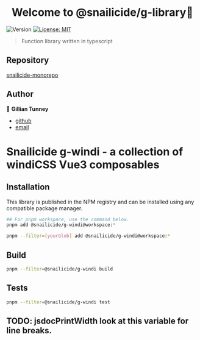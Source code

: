 <h1 align="center">Welcome to @snailicide/g-library👋</h1>
<p>
  <img alt="Version" src="https://img.shields.io/badge/version-0.0.1-blue.svg?cacheSeconds=2592000" />
  <a href="#" target="_blank">
    <img alt="License: MIT" src="https://img.shields.io/badge/License-MIT-yellow.svg" />
  </a>
</p>

> Function library written in typescript

## Repository

[snailicide-monorepo](https://github.com/gbtunney/snailicide-monorepo.git)

## Author

👤 **Gillian Tunney**

-   [github](https://github.com/gbtunney)
-   [email](mailto:gbtunney@mac.com)

# Snailicide g-windi - a collection of windiCSS Vue3 composables

## Installation

This library is published in the NPM registry and can be installed using any compatible package manager.

```sh
## For pnpm workspace, use the command below.
pnpm add @snailicide/g-windi@workspace:*

pnpm --filter=[yourGlob] add @snailicide/g-windi@workspace:*
```

## Build

```sh
pnpm --filter=@snailicide/g-windi build
```

## Tests

```sh
pnpm --filter=@snailicide/g-windi test
```

## TODO: jsdocPrintWidth look at this variable for line breaks.
